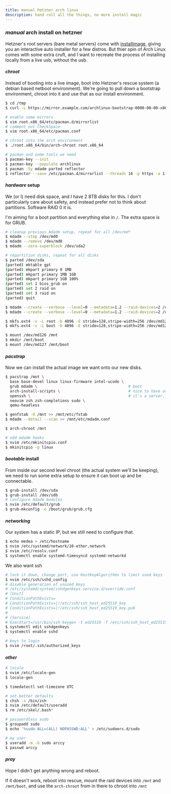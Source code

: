 ```yaml
---
title: manual hetzner arch linux
description: hand roll all the things, no more install magic
---
```


### _manual_ arch install on hetzner

Hetzner's root servers (bare metal servers)
come with [installimage](https://github.com/hetzneronline/installimage),
giving you an interactive auto installer for a few distros.
But thier spin of Arch Linux comes with some extra cruft,
and I want to recreate the process of installing locally from a live usb,
without the usb.

#### _chroot_

Instead of booting into a live image,
boot into Hetzner's rescue system (a debian based netboot environment).
We're going to pull down a bootstrap environment,
chroot into it and use that as our install environment.

```sh
$ cd /tmp
$ curl -L https://mirror.example.com/archlinux-bootstrap-0000-00-00-x86_64.tar.gz | tar xzvf -

# enable some mirrors
$ vim root.x86_64/etc/pacman.d/mirrorlist
# comment out CheckSpace
$ vim root.x86_64/etc/pacman.conf

# chroot into the arch environment
$ ./root.x86_64/bin/arch-chroot root.x86_64

# pacman and some tools we need
$ pacman-key --init
$ pacman-key --populate archlinux
$ pacman -Sy mdadm parted reflector
$ reflector --save /etc/pacman.d/mirrorlist --threads 16 -p https -a 1 --score 5
```

#### _hardware_ setup

We (or I) need disk space, and I have 2 8TB disks for this.
I don't particularly care about safety, and instead prefer not to think about partitions.
Software RAID 0 it is.

I'm aiming for a boot partition and everything else in `/`.
The extra space is for GRUB.

```sh
# cleanup previous mdadm setup, repeat for all /dev/md*
$ mdadm --stop /dev/md0
$ mdadm --remove /dev/md0
$ mdadm --zero-superblock /dev/sda2

# repartition disks, repeat for all disks
$ parted /dev/sda
(parted) mktable gpt
(parted) mkpart primary 0 1MB
(parted) mkpart primary 1MB 1GB
(parted) mkpart primary 1GB 100%
(parted) set 1 bios_grub on
(parted) set 2 raid on
(parted) set 3 raid on
(parted) quit

$ mdadm --create --verbose --level=0 --metadata=1.2 --raid-devices=2 /dev/md/boot /dev/sda2 /dev/sdb2
$ mdadm --create --verbose --level=0 --metadata=1.2 --raid-devices=2 /dev/md/root /dev/sda3 /dev/sdb3

$ mkfs.ext4 -v -L root -b 4096 -E stride=128,stripe-width=256 /dev/md126
$ mkfs.ext4 -v -L boot -b 4096 -E stride=128,stripe-width=256 /dev/md127

$ mount /dev/md126 /mnt
$ mkdir /mnt/boot
$ mount /dev/md127 /mnt/boot
```

#### _pacstrap_

Now we can install the actual image we want onto our new disks.

```sh
$ pacstrap /mnt \
  base base-devel linux linux-firmware intel-ucode \
  grub mdadm \                                        # boot
  arch-install-scripts \                              # nice to have arch-chroot when you mess up
  openssh \                                           # it's a server, it needs this
  neovim zsh zsh-completions sudo \
  qemu-headless

$ genfstab -U /mnt >> /mnt/etc/fstab
$ mdadm --detail --scan >> /mnt/etc/mdadm.conf

$ arch-chroot /mnt

# add mdadm hooks
$ nvim /etc/mkinitcpio.conf
$ mkinitcpio -p linux
```

#### _bootable_ install

From inside our second level chroot (the actual system we'll be keeping),
we need to run some extra setup to ensure it can boot up and be connectable.

```sh
$ grub-install /dev/sda
$ grub-install /dev/sdb
# configure mdadm modules
$ nvim /etc/default/grub
$ grub-mkconfig -o /boot/grub/grub.cfg
```

#### _networking_

Our system has a static IP, but we still need to configure that.

```sh
$ echo medea > /etc/hostname
$ nvim /etc/systemd/network/10-ether.network
$ nvim /etc/resolv.conf
$ systemctl enable systemd-timesyncd systemd-networkd
```

We also want ssh

```sh
# lock it down, change port, use HostKeyAlgorithms to limit used keys
$ nvim /etc/ssh/sshd_config
# disable generation of unused keys
# /etc/systemd/system/sshdgenkeys.service.d/override.conf
# [Unit]
# ConditionPathExists=
# ConditionPathExists=|!/etc/ssh/ssh_host_ed25519_key
# ConditionPathExists=|!/etc/ssh/ssh_host_ed25519_key.pub
#
# [Service]
# ExecStart=/usr/bin/ssh-keygen -t ed25519 -f /etc/ssh/ssh_host_ed25519_key
$ systemctl edit sshdgenkeys
$ systemctl enable sshd

# keys to login
$ nvim /root/.ssh/authorized_keys
```

#### _other_

```sh
# locale
$ nvim /etc/locale-gen
$ locale-gen

$ timedatectl set-timezone UTC

# set better defaults
$ chsh -s /bin/zsh
$ nvim /etc/default/useradd
$ rm /etc/skel/.bash*

# passwordless sudo
$ groupadd sudo
$ echo '%sudo ALL=(ALL) NOPASSWD:ALL' > /etc/sudoers.d/sudo

# my user
$ useradd -m -G sudo arccy
$ passwd arccy
```

#### _pray_

Hope I didn't get anything wrong and reboot.

If it doesn't work, reboot into rescue,
mount the raid devices into `/mnt` and `/mnt/boot`,
and use the `arch-chroot` from in there to chroot into `/mnt`
